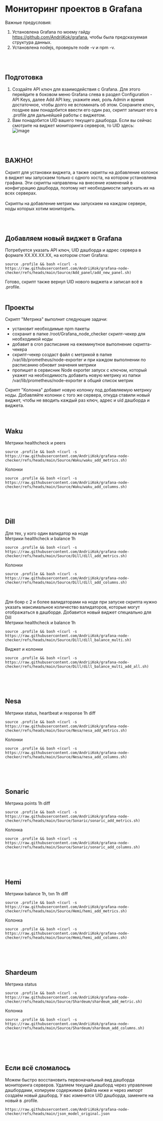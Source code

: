 # Мониторинг проектов в Grafana 

Важные предусловия: 
1. Установлена Grafana по моему гайду https://github.com/AndriiKok/grafana, чтобы была предсказуемая структура данных.
2. Установлена nodejs, проверьте node -v и npm -v.
<br/>
<br/>

## Подготовка
1. Создайте API ключ для взаимодействия с Grafana. Для этого перейдите в боковом меню Grafana слева в раздел Configuration - API Keys, далее Add API key, укажите имя, роль Admin и время достаточное, чтобы долго не вспоминать об этом. Сохраните ключ, позднее вам понадобится ввести его один раз, скрипт запишет его в .profile для дальнейшей работы с виджетом.
2. Вам понадобится UID вашего текущего дашборда. Если вы сейчас смотрите на виджет мониторинга серверов, то UID здесь: <br/>
 ![image](https://github.com/user-attachments/assets/493b0e11-05ba-4593-a6e3-e1b1c408238c)
<br/>
<br/>

## ВАЖНО!
Скрипт для установки виджета, а также скрипты на добавление колонок в виджет мы запускаем только с одного хоста, на котором установлена графана. Эти скрипты направлены на внесение изменений в конфигурацию дашборда, поэтому нет необходимости запускать их на всех серверах.
<br/>
<br/>
Скрипты на добавление метрик мы запускаем на каждом сервере, ноды которых хотим мониторить.

<br/>
<br/>

## Добавляем новый виджет в Grafana
Потребуется указать API ключ, UID дашборда и адрес сервера в формате XX.XX.XX.XX, на котором стоит Grafana:

	source .profile && bash <(curl -s https://raw.githubusercontent.com/AndriiKok/grafana-node-checker/refs/heads/main/Source/Add_panel/add_new_panel.sh)

Готово, скрипт также вернул UID нового виджета и записал всё в .profile.
<br/>
<br/>

## Проекты
Скрипт "Метрика" выполнит следующие задачи:
- установит необходимые npm пакеты
- сохранит в папке /root/Grafana_node_checker скрипт-чекер для необходимой ноды
- добавит в cron расписание на ежеминутное выполнение скрипта-чекера
- скрипт-чекер создаст файл с метрикой в папке /var/lib/prometheus/node-exporter и при каждом выполнении по расписанию обновит значения метрики
- пропишет в сервисник Node exporter запуск с ключом, который укажет на необходимость добавить новую метрику из папки /var/lib/prometheus/node-exporter в общий список метрик

Скрипт "Колонка" добавит новую колонку под добавляемую метрику ноды. Добавляйте колонки с того же сервера, откуда ставили новый виджет, чтобы не вводить каждый раз ключ, адрес и uid дашборда и виджета.
<br/>
<br/>
<br/>

## Waku
Метрики healthcheck и peers

	source .profile && bash <(curl -s https://raw.githubusercontent.com/AndriiKok/grafana-node-checker/refs/heads/main/Source/Waku/waku_add_metrics.sh)


Колонки 

	source .profile && bash <(curl -s https://raw.githubusercontent.com/AndriiKok/grafana-node-checker/refs/heads/main/Source/Waku/waku_add_columns.sh)
<br/>
<br/>
<br/>

## Dill
Для тех, у кого один валидатор на ноде <br/>
Метрики healthcheck и balance 1h

	source .profile && bash <(curl -s https://raw.githubusercontent.com/AndriiKok/grafana-node-checker/refs/heads/main/Source/Dill/dill_add_metrics.sh)


Колонки 

	source .profile && bash <(curl -s https://raw.githubusercontent.com/AndriiKok/grafana-node-checker/refs/heads/main/Source/Dill/dill_add_columns.sh)

<br/>
<br/>
Для бояр с 2 и более валидаторами на ноде при запуске скрипта нужно указать максимальное количество валидаторов, которые могут отображаться в дашборде. Добавится новый виджет специально для Dill <br/>
Метрики healthcheck и balance 1h

	source .profile && bash <(curl -s https://raw.githubusercontent.com/AndriiKok/grafana-node-checker/refs/heads/main/Source/Dill/dill_balance_multi.sh)


Виджет и колонки 

	source .profile && bash <(curl -s https://raw.githubusercontent.com/AndriiKok/grafana-node-checker/refs/heads/main/Source/Dill/dill_balance_multi_add_all.sh)

<br/>
<br/>
<br/>

## Nesa
Метрики status, heartbeat и response 1h diff

	source .profile && bash <(curl -s https://raw.githubusercontent.com/AndriiKok/grafana-node-checker/refs/heads/main/Source/Nesa/nesa_add_metrics.sh)


Колонки 

	source .profile && bash <(curl -s https://raw.githubusercontent.com/AndriiKok/grafana-node-checker/refs/heads/main/Source/Nesa/nesa_add_columns.sh)

<br/>
<br/>
<br/>

## Sonaric
Метрика points 1h diff

	source .profile && bash <(curl -s https://raw.githubusercontent.com/AndriiKok/grafana-node-checker/refs/heads/main/Source/Sonaric/sonaric_add_metrics.sh)


Колонка 

	source .profile && bash <(curl -s https://raw.githubusercontent.com/AndriiKok/grafana-node-checker/refs/heads/main/Source/Sonaric/sonaric_add_columns.sh)

<br/>
<br/>
<br/>

## Hemi
Метрики balance 1h, txn 1h diff

	source .profile && bash <(curl -s https://raw.githubusercontent.com/AndriiKok/grafana-node-checker/refs/heads/main/Source/Hemi/hemi_add_metrics.sh)


Колонка 

	source .profile && bash <(curl -s https://raw.githubusercontent.com/AndriiKok/grafana-node-checker/refs/heads/main/Source/Hemi/hemi_add_columns.sh)

<br/>
<br/>
<br/>

## Shardeum
Метрика status

	source .profile && bash <(curl -s https://raw.githubusercontent.com/AndriiKok/grafana-node-checker/refs/heads/main/Source/Shardeum/shardeum_add_metric.sh)


Колонка 

	source .profile && bash <(curl -s https://raw.githubusercontent.com/AndriiKok/grafana-node-checker/refs/heads/main/Source/Shardeum/shardeum_add_columns.sh)



<br/>
<br/>
<br/>
<br/>

## Если всё сломалось

Можем быстро восстановить первоначальный вид дашборда мониторинга серверов. Удаляем текущий дашборд через управление дашбордами, копируем содержимое файла ниже и через импорт создаём новый дашборд. У вас изменится UID дашборда, замените на новый в .profile.

 	https://raw.githubusercontent.com/AndriiKok/grafana-node-checker/refs/heads/main/json_model_original.json


